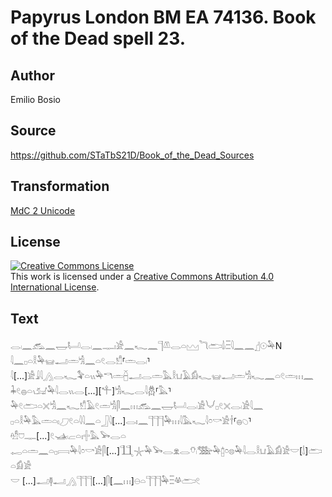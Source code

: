 # Papyrus London BM EA 74136. Book of the Dead spell 23.

## Author 

Emilio Bosio

## Source 

https://github.com/STaTbS21D/Book_of_the_Dead_Sources

## Transformation 

[MdC 2 Unicode](https://statbs21d.github.io/mdc2unicode.html)

## License 

<a rel="license" href="http://creativecommons.org/licenses/by/4.0/"><img alt="Creative Commons License" style="border-width:0" src="https://i.creativecommons.org/l/by/4.0/88x31.png" /></a><br />This work is licensed under a <a rel="license" href="http://creativecommons.org/licenses/by/4.0/">Creative Commons Attribution 4.0 International License</a>.

## Text 

<hiero><rubrum>𓂋𓏺𓈖𓃹𓈖𓉿𓂡𓂋𓏺𓈖𓊃𓏤𓀀𓈖𓆑𓈖𓊹𓌨𓂋𓏏𓈉</rubrum>𓆓𓂧𓌃𓏺𓏫𓇋𓈖𓈖𓊨𓇳𓅆N<br>
𓇋𓈖𓊪𓏏𓎛𓅆𓊠𓂝𓏛𓀜𓈖𓏏𓏲𓂋𓀸⸢𓏛𓂋𓏺⸣𓇋[...]𓀀𓇍𓇋𓂻𓂋𓆑𓅝𓏏𓏭𓅆𓎔𓏛𓐢𓂝𓂋𓏛𓅓𓎛𓂓𓄿𓀁𓆑𓊠𓂝𓏛𓀜𓆑𓈖𓏏𓏲𓏛𓏥𓈖<br>
𓇓𓏲𓐍𓏏𓏯𓃫𓅆𓇋𓂋𓏭𓂋[...][𓍚]𓀜𓆑𓂋𓇋𓆣⸢𓅓⸣𓅆𓏲𓂧𓏏𓏴𓀜𓈖𓆑𓀸𓄿𓏲𓏛𓀜𓋴𓈖𓏥𓃹𓈖𓉿𓂡𓂋𓏺𓀀𓄋𓊪𓏲𓏴𓂋𓏺𓀀𓇋𓈖<br>
𓊪𓏏𓎛𓅆𓅓𓏛𓏏𓏤𓈔𓏲𓏏𓇋𓇋𓈖𓏏𓃀𓇋[...]𓂋𓏤𓈖𓊹𓊹𓊹𓅆𓏥𓇋𓅓𓆑𓇋𓏌𓎡𓀀𓌂⸢𓐍𓆇⸣𓁗𓈞𓊃[...]𓏲𓊛𓏺𓐞𓏏𓏤𓏶𓅓𓅨𓂋𓏏<br>
𓉻𓏏𓏛𓈖𓏏𓊪𓇯𓅆𓇋𓏌𓎡𓀀𓋴[...]𓃅𓇼𓅆𓅨𓂋𓁷𓂋𓄣𓏺𓅢𓅆𓉺𓏌𓊖𓅆𓇋𓂋𓎛𓂓𓄿𓀁𓀀𓎟[𓌃]𓂧𓏏𓀁𓀀<br>
𓎟  [...]𓂝𓊢𓂝𓂻𓊹𓊹𓊹[...]𓋴[𓈖𓏥]𓇷𓏏𓊹𓊹𓊹𓅆𓏫𓋬𓂧𓏲<br></hiero>